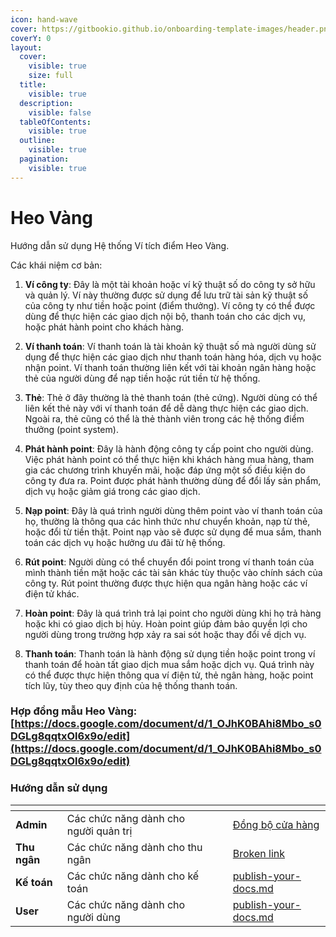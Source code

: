 ```yaml
---
icon: hand-wave
cover: https://gitbookio.github.io/onboarding-template-images/header.png
coverY: 0
layout:
  cover:
    visible: true
    size: full
  title:
    visible: true
  description:
    visible: false
  tableOfContents:
    visible: true
  outline:
    visible: true
  pagination:
    visible: true
---
```


# Heo Vàng

Hướng dẫn sử dụng Hệ thống Ví tích điểm Heo Vàng.

Các khái niệm cơ bản:

1.  **Ví công ty**: Đây là một tài khoản hoặc ví kỹ thuật số do công ty sở hữu và quản lý. Ví này thường được sử dụng để lưu trữ tài sản kỹ thuật số của công ty như tiền hoặc point (điểm thưởng). Ví công ty có thể được dùng để thực hiện các giao dịch nội bộ, thanh toán cho các dịch vụ, hoặc phát hành point cho khách hàng.

2.  **Ví thanh toán**: Ví thanh toán là tài khoản kỹ thuật số mà người dùng sử dụng để thực hiện các giao dịch như thanh toán hàng hóa, dịch vụ hoặc nhận point. Ví thanh toán thường liên kết với tài khoản ngân hàng hoặc thẻ của người dùng để nạp tiền hoặc rút tiền từ hệ thống.

3. **Thẻ**: Thẻ ở đây thường là thẻ thanh toán (thẻ cứng). Người dùng có thể liên kết thẻ này với ví thanh toán để dễ dàng thực hiện các giao dịch. Ngoài ra, thẻ cũng có thể là thẻ thành viên trong các hệ thống điểm thưởng (point system).

4. **Phát hành point**: Đây là hành động công ty cấp point cho người dùng. Việc phát hành point có thể thực hiện khi khách hàng mua hàng, tham gia các chương trình khuyến mãi, hoặc đáp ứng một số điều kiện do công ty đưa ra. Point được phát hành thường dùng để đổi lấy sản phẩm, dịch vụ hoặc giảm giá trong các giao dịch.

5. **Nạp point**: Đây là quá trình người dùng thêm point vào ví thanh toán của họ, thường là thông qua các hình thức như chuyển khoản, nạp từ thẻ, hoặc đổi từ tiền thật. Point nạp vào sẽ được sử dụng để mua sắm, thanh toán các dịch vụ hoặc hưởng ưu đãi từ hệ thống.

6. **Rút point**: Người dùng có thể chuyển đổi point trong ví thanh toán của mình thành tiền mặt hoặc các tài sản khác tùy thuộc vào chính sách của công ty. Rút point thường được thực hiện qua ngân hàng hoặc các ví điện tử khác.

7. **Hoàn point**: Đây là quá trình trả lại point cho người dùng khi họ trả hàng hoặc khi có giao dịch bị hủy. Hoàn point giúp đảm bảo quyền lợi cho người dùng trong trường hợp xảy ra sai sót hoặc thay đổi về dịch vụ.

8. **Thanh toán**: Thanh toán là hành động sử dụng tiền hoặc point trong ví thanh toán để hoàn tất giao dịch mua sắm hoặc dịch vụ. Quá trình này có thể được thực hiện thông qua ví điện tử, thẻ ngân hàng, hoặc point tích lũy, tùy theo quy định của hệ thống thanh toán.

### **Hợp đồng mẫu Heo Vàng**: [https://docs.google.com/document/d/1_OJhK0BAhi8Mbo_s0DGLg8qqtxOl6x9o/edit](https://docs.google.com/document/d/1_OJhK0BAhi8Mbo_s0DGLg8qqtxOl6x9o/edit)

### Hướng dẫn sử dụng

<table data-view="cards"><thead><tr><th></th><th></th><th data-hidden data-card-cover data-type="files"></th><th data-hidden></th><th data-hidden data-card-target data-type="content-ref"></th></tr></thead><tbody><tr><td><strong>Admin</strong></td><td>Các chức năng dành cho người quản trị</td><td></td><td></td><td><a href="admin/dongbocuahang.md">Đồng bộ cửa hàng</a></td></tr><tr><td><strong>Thu ngân</strong></td><td>Các chức năng dành cho thu ngân</td><td></td><td></td><td><a href="cashier/baocaogd.md">Broken link</a></td></tr><tr><td><strong>Kế toán</strong></td><td>Các chức năng dành cho kế toán</td><td></td><td></td><td><a href="accountant">publish-your-docs.md</a></td></tr><tr><td><strong>User</strong></td><td>Các chức năng dành cho người dùng</td><td></td><td></td><td><a href="user/dangky.md">publish-your-docs.md</a></td></tr></tbody></table>
